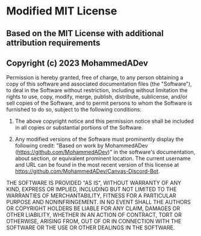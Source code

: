 # Modified MIT License

## Based on the MIT License with additional attribution requirements

## Copyright (c) 2023 MohammedADev

Permission is hereby granted, free of charge, to any person obtaining a copy
of this software and associated documentation files (the "Software"), to deal
in the Software without restriction, including without limitation the rights
to use, copy, modify, merge, publish, distribute, sublicense, and/or sell
copies of the Software, and to permit persons to whom the Software is
furnished to do so, subject to the following conditions:

1. The above copyright notice and this permission notice shall be included in all
   copies or substantial portions of the Software.

2. Any modified versions of the Software must prominently display the following
   credit: "Based on work by MohammedADev (https://github.com/MohammedADev)" in the software's
   documentation, about section, or equivalent prominent location. The current username and URL can be found
   in the most recent version of this license at https://github.com/MohammedADev/Canvas-Discord-Bot.

THE SOFTWARE IS PROVIDED "AS IS", WITHOUT WARRANTY OF ANY KIND, EXPRESS OR
IMPLIED, INCLUDING BUT NOT LIMITED TO THE WARRANTIES OF MERCHANTABILITY,
FITNESS FOR A PARTICULAR PURPOSE AND NONINFRINGEMENT. IN NO EVENT SHALL THE
AUTHORS OR COPYRIGHT HOLDERS BE LIABLE FOR ANY CLAIM, DAMAGES OR OTHER
LIABILITY, WHETHER IN AN ACTION OF CONTRACT, TORT OR OTHERWISE, ARISING FROM,
OUT OF OR IN CONNECTION WITH THE SOFTWARE OR THE USE OR OTHER DEALINGS IN THE
SOFTWARE.
